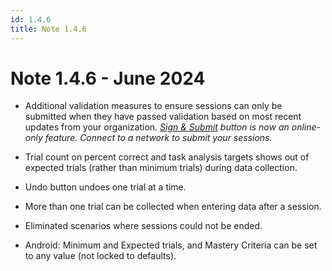 ```yaml
---
id: 1.4.6
title: Note 1.4.6
---
```


# Note 1.4.6 - June 2024

- Additional validation measures to ensure sessions can only be submitted when they have passed validation based on most recent updates from your organization. *[Sign & Submit](..//Session/SubmitSession.md) button is now an online-only feature. Connect to a network to submit your sessions.*

- Trial count on percent correct and task analysis targets shows out of expected trials (rather than minimum trials) during data collection.

- Undo button undoes one trial at a time.

- More than one trial can be collected when entering data after a session.

- Eliminated scenarios where sessions could not be ended.

- Android: Minimum and Expected trials, and Mastery Criteria can be set to any value (not locked to defaults). 